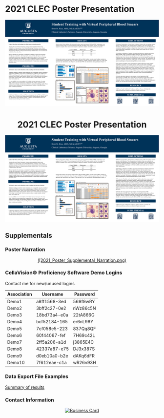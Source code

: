 # 2021 CLEC Poster Presentation

<a href="2021_CLEC_Poster.pdf">![2021 CLEC Poster](2021_CLEC_Poster.png)</a>

<div align="center">  
  
# 2021 CLEC Poster Presentation
  
<a href="2021_CLEC_Poster.pdf">![2021 CLEC Poster](2021_CLEC_Poster.png)</a>
  
</div> 


## Supplementals

### Poster Narration

<div align="center">  
  
<a href="https://youtu.be/yWh9SCFhIjU">![2021_Poster_Supplemental_Narration.png)</a>
  
</div>

  
### CellaVision&copy; Proficiency Software Demo Logins 

Contact me for new/unused logins

<div align="center">  
  
Association | Username | Password
----------- | -------- | ---------
Demo1 | a8ff1568-3ed | 569f9wRY
Demo2 | 3bff2c27-0e2 | nWz86c5N
Demo3 | 18bd73a4-e0a | 22tA866G
Demo4 | bcf52184-165 | er6nL98Y
Demo5 | 7cf058e5-223 | 837Qq8QF
Demo6 | 60f44067-fef | 7H69c42L
Demo7 | 2ff5a206-a1d | j3865E4C
Demo8 | 42337a87-e75 | DJ3x387S
Demo9 | d0eb10a0-b2e | dAKq6dFR
Demo10 | 7f612eae-c1a | wR26v93H

</div>
  
 
### Data Export File Examples

[Summary of results](https://brettmrice.com/2021-CLEC/)

### Contact Information

<div align="center">  
  
<a href="mailto:brrice@augusta.edu">![Business Card](https://brettmrice.com/2021-CLEC/Business_Card.png)</a>
  
</div>
